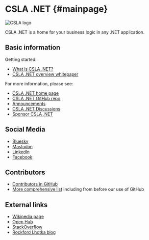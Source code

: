 # CSLA .NET {#mainpage}

![CSLA logo](https://raw.github.com/MarimerLLC/csla/main/Support/Logos/csla%20win8_compact_s.png)

CSLA .NET is a home for your business logic in any .NET application.

## Basic information

Getting started:

* [What is CSLA .NET?](https://github.com/MarimerLLC/csla/blob/main/docs/What-is-CSLA-.NET.md)
* [CSLA .NET overview whitepaper](https://github.com/MarimerLLC/csla/raw/main/Support/magenic-white-paper-overview-of-csla.pdf)

For more information, please see:

* [CSLA .NET home page](http://www.cslanet.com)
* [CSLA .NET GitHub repo](https://github.com/MarimerLLC/csla)
* [Announcements](https://github.com/MarimerLLC/csla/discussions?discussions_q=category%3AAnnouncements)
* [CSLA .NET Discussions](https://github.com/MarimerLLC/csla/discussions)
* [Sponsor CSLA .NET](https://github.com/sponsors/rockfordlhotka)

## Social Media

* [Bluesky](https://bsky.app/profile/cslanet.bsky.social)
* [Mastodon](https://dotnet.social/@cslanet)
* [LinkedIn](https://www.linkedin.com/company/91103195/)
* [Facebook](https://www.facebook.com/groups/cslanet/)

## Contributors

* [Contributors in GitHub](https://github.com/MarimerLLC/csla/graphs/contributors)
* [More comprehensive list](https://www.openhub.net/p/cslanet/contributors/summary) including from before our use of GitHub

## External links

* [Wikipedia page](http://en.wikipedia.org/wiki/CSLA_.NET)
* [Open Hub](https://www.openhub.net/p/cslanet)
* [StackOverflow](http://stackoverflow.com/tags/csla/info)
* [Rockford Lhotka blog](https://blog.lhotka.net)
